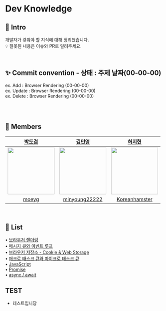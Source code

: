 # Dev Knowledge

## 🚀 Intro

개발자가 갖춰야 할 지식에 대해 정리했습니다. <br>
💡 잘못된 내용은 이슈와 PR로 알려주세요.

<br>

## ✨ Commit convention - 상태 : 주제 날짜(00-00-00)

ex. Add : Browser Rendering (00-00-00)
<br>
ex. Update : Browser Rendering (00-00-00)
<br>
ex. Delete : Browser Rendering (00-00-00)

<br>
<br>

## 🙌 Members

<div align='center'>

| [박도겸](https://github.com/moeyg)                                                         | [김민영](https://github.com/minyoung22222)                                    | [허지현](https://github.com/Koreanhamster)                                    |
| ------------------------------------------------------------------------------------------ | ----------------------------------------------------------------------------- | ----------------------------------------------------------------------------- |
| <img src="https://avatars.githubusercontent.com/u/102715022?v=4" height="150" width="150"> | <img src="" height="150" width="150">                                         | <img src="" height="150" width="150">                                         |
| <div align='center'> [moeyg](https://github.com/moeyg) </div>                              | <div align='center'> [minyoung22222](https://github.com/minyoung22222) </div> | <div align='center'> [Koreanhamster](https://github.com/Koreanhamster) </div> |

</div>

<br>

## 📝 List

• [브라우저 렌더링](https://github.com/moeyg/Front-end-Knowledge/blob/e77ae141ac55319842993ba53d6cf171a0eba840/Note/Browser-Rendering.md)
<br>
• [메시지 큐와 이벤트 루프](https://github.com/moeyg/Front-end-Knowledge/blob/97a26c229c49d32119b0ebcd94d11e6b3974bcde/Note/Message-Queue-and-Event-loop.md)
<br>
• [브라우저 저장소 - Cookie & Web Storage](https://github.com/moeyg/Front-end-Knowledge/blob/962878a8c4693b92ef4e81c2d30a1151f8fd8763/Note/Browser-Storage.md)
<br>
• [매크로 태스크 큐와 마이크로 태스크 큐](https://github.com/moeyg/Front-end-Knowledge/blob/778f4427acea59bcb558df41479839bd19f1f300/Note/MacroTaskQueue-MicroStackQueue.md)
<br>
• [JavaScript](https://github.com/moeyg/Front-end-Knowledge/blob/99a2f8688d7fd0c9523c635d1a6415c903241bb6/Note/What-is-JavaScript.md)
<br>
• [Promise](https://github.com/moeyg/Front-end-Knowledge/blob/08f0fb82c089ef16b4f9b1f754b92bd9e0c06078/Note/Promise.md)
<br>
• [async / await](https://github.com/moeyg/Front-end-Knowledge/blob/49c0055726f0a73bc21ca426b5de745ee18aff31/Note/async-await.md)

## TEST

-   테스트입니당
